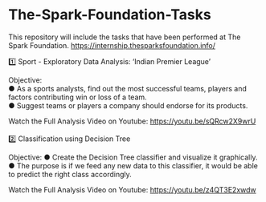 # The-Spark-Foundation-Tasks
This repository will include the tasks that have been performed at The Spark Foundation. https://internship.thesparksfoundation.info/

1️⃣ Sport - Exploratory Data Analysis: ‘Indian Premier League’

Objective: \
● As a sports analysts, find out the most successful teams, players and factors contributing win or loss of a team. \
● Suggest teams or players a company should endorse for its products.

Watch the Full Analysis Video on Youtube: https://youtu.be/sQRcw2X9wrU
\
\
2️⃣ Classification using Decision Tree

Objective:
● Create the Decision Tree classifier and visualize it graphically. \
● The purpose is if we feed any new data to this classifier, it would be able to predict the right class accordingly.

Watch the Full Analysis Video on Youtube: https://youtu.be/z4QT3E2xwdw

